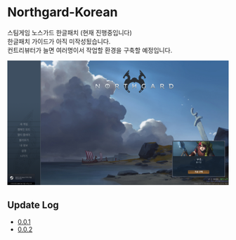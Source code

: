# Northgard-Korean
스팀게임 노스가드 한글패치 (현재 진행중입니다)<br>
한글패치 가이드가 아직 미작성됬습니다.<br>
컨트리뷰터가 늘면 여러명이서 작업할 환경을 구축할 예정입니다.<br>

![Image](./Image.png)

## Update Log
- [0.0.1](./Updates/Logs/0.0.1/Log.md)
- [0.0.2](./Updates/Logs/0.0.2/Log.md)
